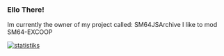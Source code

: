 ### Ello There!

Im currently the owner of my project called: SM64JSArchive
I like to mod SM64-EXCOOP

[![statistiks](https://github-readme-stats.vercel.app/api?username=GManTheMarioGuyX&theme=synthwave&show_icons=true)](https://github.com/anuraghazra/github-readme-stats)
